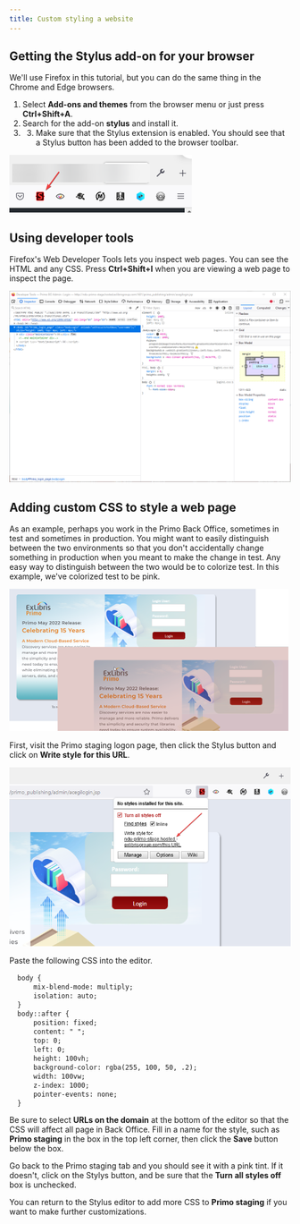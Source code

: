 ```yaml
---
title: Custom styling a website
---
```


## Getting the Stylus add-on for your browser
We'll use Firefox in this tutorial, but you can do the same thing in the Chrome and Edge browsers.
1. Select **Add-ons and themes** from the browser menu or just press **Ctrl+Shift+A**.
2. Search for the add-on **stylus** and install it.
3. 3. Make sure that the Stylus extension is enabled. You should see that a Stylus button has been added to the browser toolbar.

<img src="/img/stylus_button.png" alt="Screenshot of the Stylus add-on button"/>

## Using developer tools
Firefox's Web Developer Tools lets you inspect web pages. You can see the HTML and any CSS. Press **Ctrl+Shift+I** when you are viewing a web page to inspect the page. 

<img src="/img/dev_tools.png" alt="Screenshot of the developer tools window"/>

## Adding custom CSS to style a web page
As an example, perhaps you work in the Primo Back Office, sometimes in test and sometimes in production. You might want to easily distinguish between the two environments so that you don't accidentally change something in production when you meant to make the change in test. Any easy way to distinguish between the two would be to colorize test. In this example, we've colorized test to be pink.

<img src="/img/bo_login.png" alt="Screenshot of the colorized logon page"/>

First, visit the Primo staging logon page, then click the Stylus button and click on **Write style for this URL**.

<img src="/img/staging_styles.png" alt="Screenshot of the Stylus create style"/>

Paste the following CSS into the editor.

```
  body {
      mix-blend-mode: multiply;
      isolation: auto;
  }
  body::after {
      position: fixed;
      content: " ";
      top: 0;
      left: 0;
      height: 100vh;
      background-color: rgba(255, 100, 50, .2);
      width: 100vw;
      z-index: 1000;
      pointer-events: none;
  }
```
Be sure to select **URLs on the domain** at the bottom of the editor so that the CSS will affect all page in Back Office. Fill in a name for the style, such as **Primo staging** in the box in the top left corner, then click the **Save** button below the box.

Go back to the Primo staging tab and you should see it with a pink tint. If it doesn't, click on the Stylys button, and be sure that the **Turn all styles off** box is unchecked.

You can return to the Stylus editor to add more CSS to **Primo staging** if you want to make further customizations.
